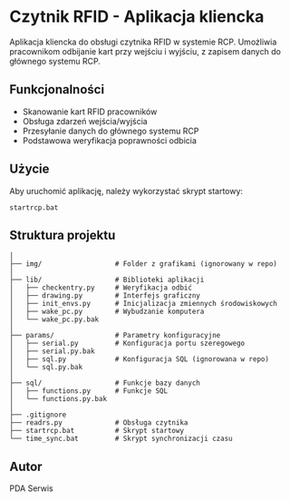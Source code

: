 # Czytnik RFID - Aplikacja kliencka

Aplikacja kliencka do obsługi czytnika RFID w systemie RCP. Umożliwia pracownikom odbijanie kart przy wejściu i wyjściu, z zapisem danych do głównego systemu RCP.

## Funkcjonalności

- Skanowanie kart RFID pracowników
- Obsługa zdarzeń wejścia/wyjścia
- Przesyłanie danych do głównego systemu RCP
- Podstawowa weryfikacja poprawności odbicia

## Użycie

Aby uruchomić aplikację, należy wykorzystać skrypt startowy:

```
startrcp.bat
```

## Struktura projektu

```
│
├── img/                  # Folder z grafikami (ignorowany w repo)
│
├── lib/                  # Biblioteki aplikacji
│   ├── checkentry.py     # Weryfikacja odbić
│   ├── drawing.py        # Interfejs graficzny
│   ├── init_envs.py      # Inicjalizacja zmiennych środowiskowych
│   ├── wake_pc.py        # Wybudzanie komputera
│   └── wake_pc.py.bak
│
├── params/               # Parametry konfiguracyjne
│   ├── serial.py         # Konfiguracja portu szeregowego
│   ├── serial.py.bak
│   ├── sql.py            # Konfiguracja SQL (ignorowana w repo)
│   └── sql.py.bak
│
├── sql/                  # Funkcje bazy danych
│   ├── functions.py      # Funkcje SQL
│   └── functions.py.bak
│
├── .gitignore
├── readrs.py             # Obsługa czytnika
├── startrcp.bat          # Skrypt startowy
└── time_sync.bat         # Skrypt synchronizacji czasu
```

## Autor

PDA Serwis
